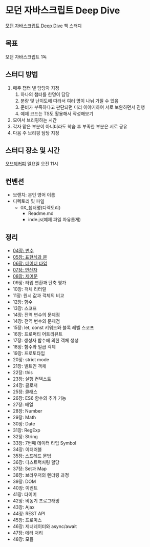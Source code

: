 # 모던 자바스크립트 Deep Dive

[모던 자바스크립트 Deep Dive](http://www.yes24.com/Product/Goods/92742567) 책 스터디

## 목표

모던 자바스크립트 1독

## 스터디 방법

1. 매주 챕터 별 담당자 지정
   1. 하나의 챕터를 한명이 담당
   2. 분량 및 난이도에 따라서 여러 명이 나눠 가질 수 있음
   3. 준비가 부족하다고 판단되면 미리 이야기하여 서로 보완하면서 진행
   4. 예제 코드는 TS도 활용해서 작성해보기
2. 모여서 브리핑하는 시간
3. 각자 맡은 부분이 아니더라도 학습 후 부족한 부분은 서로 공유
4. 다음 주 브리핑 담당 지정

## 스터디 장소 및 시간

[오브제커피](http://naver.me/GmFVPBDW) 일요일 오전 11시

## 컨벤션

- 브랜치: 본인 영어 이름
- 디렉토리 및 파일
  - 0X_챕터명(디렉토리)
    - Readme.md
    - inde.js(예제 파일 자유롭게)

## 정리

- [04장: 변수](./04_Variable/README.md)
- [05장: 표현식과 문](./05_statementAndExpression/README.md)
- [06장: 데이터 타입](./06_DataType/readme.md)
- [07장: 연산자](./07_operator/README.md)
- [08장: 제어문](./08_control_flow/README.md)
- 09장: 타입 변환과 단축 평가
- 10장: 객체 리터럴
- 11장: 원시 값과 객체의 비교
- 12장: 함수
- 13장: 스코프
- 14장: 전역 변수의 문제점
- 14장: 전역 변수의 문제점
- 15장: let, const 키워드와 블록 레벨 스코프
- 16장: 프로퍼티 어트리뷰트
- 17장: 생성자 함수에 의한 객체 생성
- 18장: 함수와 일급 객체
- 19장: 프로토타입
- 20장: strict mode
- 21장: 빌트인 객체
- 22장: this
- 23장: 실행 컨텍스트
- 24장: 클로저
- 25장: 클래스
- 26장: ES6 함수의 추가 기능
- 27장: 배열
- 28장: Number
- 29장: Math
- 30장: Date
- 31장: RegExp
- 32장: String
- 33장: 7번째 데이터 타입 Symbol
- 34장: 이터러블
- 35장: 스프레드 문법
- 36장: 디스트럭처링 할당
- 37장: Set과 Map
- 38장: 브라우저의 렌더링 과정
- 39장: DOM
- 40장: 이벤트
- 41장: 타이머
- 42장: 비동기 프로그래밍
- 43장: Ajax
- 44장: REST API
- 45장: 프로미스
- 46장: 제너레이터와 async/await
- 47장: 에러 처리
- 48장: 모듈
